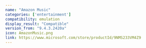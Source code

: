 ```yaml
---
name: "Amazon Music"
categories: ['entertainment']
compatibility: emulation
display_result: "Compatible"
version_from: "9.4.3.2420a"
icon: AmazonMusic.png
link: https://www.microsoft.com/store/productId/9NMS233VM4Z9
---
```


